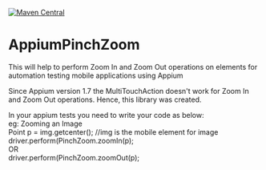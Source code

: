 [![Maven Central](https://maven-badges.herokuapp.com/maven-central/io.github.nikunj1312/AppiumPinchZoom/badge.svg?style=plastic)](https://maven-badges.herokuapp.com/maven-central/io.github.nikunj1312/AppiumPinchZoom)

# AppiumPinchZoom
This will help to perform Zoom In and Zoom Out operations on elements for automation testing mobile applications using Appium

<p>Since Appium version 1.7 the MultiTouchAction doesn't work for Zoom In and Zoom Out operations. Hence, this library was created.
</p>

In your appium tests you need to write your code as below:</br>
eg: Zooming an Image</br>
Point p = img.getcenter(); //img is the mobile element for image</br>
driver.perform(PinchZoom.zoomIn(p);</br>
OR</br>
driver.perform(PinchZoom.zoomOut(p);</br>
